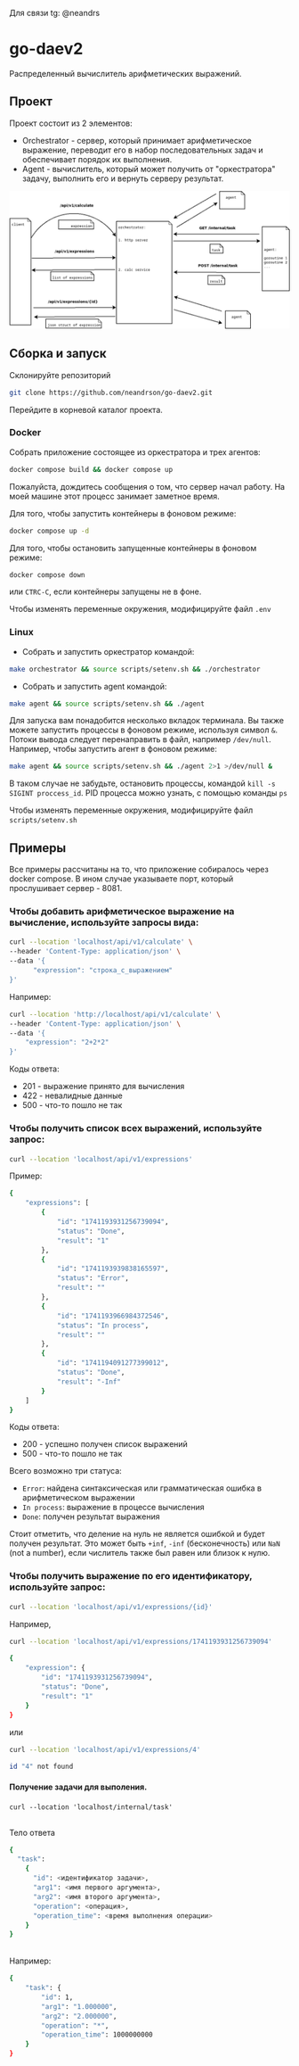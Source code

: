Для связи tg: @neandrs

# go-daev2
Распределенный вычислитель арифметических выражений.


## Проект

Проект состоит из 2 элементов:

- Orchestrator - сервер, который принимает арифметическое выражение, переводит его в
  набор последовательных задач и обеспечивает порядок их выполнения. 
- Agent - вычислитель, который может получить от "оркестратора" задачу, выполнить его и
  вернуть серверу результат.

<img src="misc/Diagram.png" alt=dia widt="900"/>

## Сборка и запуск

Склонируйте репозиторий
```sh
git clone https://github.com/neandrson/go-daev2.git
```
Перейдите в корневой каталог проекта.

### Docker

Собрать приложение состоящее из оркестратора и трех агентов:
```sh
docker compose build && docker compose up
```

Пожалуйста, дождитесь сообщения о том, что сервер начал работу.
На моей машине этот процесс занимает заметное время.


Для того, чтобы запустить контейнеры в фоновом режиме:
```sh
docker compose up -d
```

Для того, чтобы остановить запущенные контейнеры  в фоновом режиме:
```sh
docker compose down
```
или `CTRC-C`, если контейнеры запущены не в фоне.

Чтобы изменять переменные окружения, модифицируйте файл `.env`


### Linux
  - Собрать и запустить оркестратор командой:
  ```sh
  make orchestrator && source scripts/setenv.sh && ./orchestrator
  ```
  - Собрать и запустить agent командой:
  ```sh
  make agent && source scripts/setenv.sh && ./agent
  ```

Для запуска вам понадобится несколько вкладок терминала.
Вы также можете запустить процессы в фоновом режиме, используя символ `&`.
Потоки вывода следует перенаправить в файл, например `/dev/null`.
Например, чтобы запустить агент в фоновом режиме:
  ```sh
  make agent && source scripts/setenv.sh && ./agent 2>1 >/dev/null &
  ```
В таком случае не забудьте, остановить процессы, командой `kill -s SIGINT proccess_id`.
PID процесса можно узнать, с помощью команды `ps`

Чтобы изменять переменные окружения, модифицируйте файл `scripts/setenv.sh`

## Примеры

Все примеры рассчитаны на то, что приложение собиралось через docker compose.
В ином случае указываете порт, который прослушивает сервер - 8081.

### Чтобы добавить арифметическое выражение на вычисление, используйте запросы вида:

```sh
curl --location 'localhost/api/v1/calculate' \
--header 'Content-Type: application/json' \
--data '{
      "expression": "строка_с_выражением"
}'
```

Например:

```sh
curl --location 'http://localhost/api/v1/calculate' \
--header 'Content-Type: application/json' \
--data '{
    "expression": "2+2*2"
}'
```

Коды ответа:
- 201 - выражение принято для вычисления
- 422 - невалидные данные
- 500 - что-то пошло не так

### Чтобы получить список всех выражений, используйте запрос:

```sh
curl --location 'localhost/api/v1/expressions'
```

Пример:
```sh
{
    "expressions": [
        {
            "id": "1741193931256739094",
            "status": "Done",
            "result": "1"
        },
        {
            "id": "1741193939838165597",
            "status": "Error",
            "result": ""
        },
        {
            "id": "1741193966984372546",
            "status": "In process",
            "result": ""
        },
        {
            "id": "1741194091277399012",
            "status": "Done",
            "result": "-Inf"
        }
    ]
}
```
Коды ответа:
- 200 - успешно получен список выражений
- 500 - что-то пошло не так

Всего возможно три статуса:
- `Error`:      найдена синтаксическая или грамматическая ошибка в арифметическом выражении
- `In process`: выражение в процессе вычисления
- `Done`:       получен результат выражения

Стоит отметить, что деление на нуль не является ошибкой и будет получен результат.
Это может быть `+inf`, `-inf` (бесконечность) или `NaN` (not a number), если числитель
также был равен или близок к нулю.

### Чтобы получить выражение по его идентификатору, используйте запрос:

```sh
curl --location 'localhost/api/v1/expressions/{id}'
```

Например,

```sh
curl --location 'localhost/api/v1/expressions/1741193931256739094'
```
```sh
{
    "expression": {
        "id": "1741193931256739094",
        "status": "Done",
        "result": "1"
    }
}
```
или

```sh
curl --location 'localhost/api/v1/expressions/4'
```
```sh
id "4" not found
```

#### Получение задачи для выполения.
 
```
curl --location 'localhost/internal/task'
 
```

Тело ответа

```sh
{
  "task":
    {
      "id": <идентификатор задачи>,
      "arg1": <имя первого аргумента>,
      "arg2": <имя второго аргумента>,
      "operation": <операция>,
      "operation_time": <время выполнения операции>
    }
}
 
```

Например:

```sh
{
    "task": {
        "id": 1,
        "arg1": "1.000000",
        "arg2": "2.000000",
        "operation": "*",
        "operation_time": 1000000000
    }
}
```
